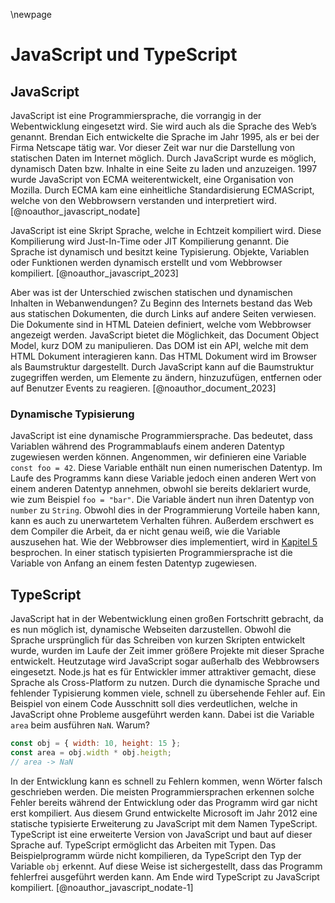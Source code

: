 \newpage
# JavaScript und TypeScript

## JavaScript
JavaScript ist eine Programmiersprache, die vorrangig in der Webentwicklung eingesetzt wird. Sie wird auch als die Sprache des Web’s genannt. Brendan Eich entwickelte die Sprache im Jahr 1995, als er bei der Firma Netscape tätig war. Vor dieser Zeit war nur die Darstellung von statischen Daten im Internet möglich. Durch JavaScript wurde es möglich, dynamisch Daten bzw. Inhalte in eine Seite zu laden und anzuzeigen. 1997 wurde JavaScript von ECMA weiterentwickelt, eine Organisation von Mozilla. Durch ECMA kam eine einheitliche Standardisierung ECMAScript, welche von den Webbrowsern verstanden und interpretiert wird. [@noauthor_javascript_nodate]

JavaScript ist eine Skript Sprache, welche in Echtzeit kompiliert wird. Diese Kompilierung wird Just-In-Time oder JIT Kompilierung genannt. Die Sprache ist dynamisch und besitzt keine Typisierung. Objekte, Variablen oder Funktionen werden dynamisch erstellt und vom Webbrowser kompiliert. [@noauthor_javascript_2023]

Aber was ist der Unterschied zwischen statischen und dynamischen Inhalten in Webanwendungen? Zu Beginn des Internets bestand das Web aus statischen Dokumenten, die durch Links auf andere Seiten verwiesen. Die Dokumente sind in HTML Dateien definiert, welche vom Webbrowser angezeigt werden. JavaScript bietet die Möglichkeit, das Document Object Model, kurz DOM zu manipulieren. Das DOM ist ein API, welche mit dem HTML Dokument interagieren kann. Das HTML Dokument wird im Browser als Baumstruktur dargestellt. Durch JavaScript kann auf die Baumstruktur zugegriffen werden, um Elemente zu ändern, hinzuzufügen, entfernen oder auf Benutzer Events zu reagieren. [@noauthor_document_2023]

### Dynamische Typisierung
JavaScript ist eine dynamische Programmiersprache. Das bedeutet, dass Variablen während des Programmablaufs einem anderen Datentyp zugewiesen werden können. Angenommen, wir definieren eine Variable `const foo = 42`. Diese Variable enthält nun einen numerischen Datentyp. Im Laufe des Programms kann diese Variable jedoch einen anderen Wert von einem anderen Datentyp annehmen, obwohl sie bereits deklariert wurde, wie zum Beispiel `foo = "bar"`. Die Variable ändert nun ihren Datentyp von `number` zu `String`. Obwohl dies in der Programmierung Vorteile haben kann, kann es auch zu unerwartetem Verhalten führen. Außerdem erschwert es dem Compiler die Arbeit, da er nicht genau weiß, wie die Variable auszusehen hat. Wie der Webbrowser dies implementiert, wird in [Kapitel 5](#javascript-engine) besprochen. In einer statisch typisierten Programmiersprache ist die Variable von Anfang an einem festen Datentyp zugewiesen. 

## TypeScript
JavaScript hat in der Webentwicklung einen großen Fortschritt gebracht, da es nun möglich ist, dynamische Webseiten darzustellen. Obwohl die Sprache ursprünglich für das Schreiben von kurzen Skripten entwickelt wurde, wurden im Laufe der Zeit immer größere Projekte mit dieser Sprache entwickelt. Heutzutage wird JavaScript sogar außerhalb des Webbrowsers eingesetzt. Node.js hat es für Entwickler immer attraktiver gemacht, diese Sprache als Cross-Platform zu nutzen. Durch die dynamische Sprache und fehlender Typisierung kommen viele, schnell zu übersehende Fehler auf. Ein Beispiel von einem Code Ausschnitt soll dies verdeutlichen, welche in JavaScript ohne Probleme ausgeführt werden kann. Dabei ist die Variable `area` beim ausführen `NaN`. Warum? 

```js
const obj = { width: 10, height: 15 };
const area = obj.width * obj.heigth;
// area -> NaN
```

In der Entwicklung kann es schnell zu Fehlern kommen, wenn Wörter falsch geschrieben werden. Die meisten Programmiersprachen erkennen solche Fehler bereits während der Entwicklung oder das Programm wird gar nicht erst kompiliert. Aus diesem Grund entwickelte Microsoft im Jahr 2012 eine statische typisierte Erweiterung zu JavaScript mit dem Namen TypeScript. TypeScript ist eine erweiterte Version von JavaScript und baut auf dieser Sprache auf. TypeScript ermöglicht das Arbeiten mit Typen. Das Beispielprogramm würde nicht kompilieren, da TypeScript den Typ der Variable `obj` erkennt. Auf diese Weise ist sichergestellt, dass das Programm fehlerfrei ausgeführt werden kann. Am Ende wird TypeScript zu JavaScript kompiliert. [@noauthor_javascript_nodate-1]
